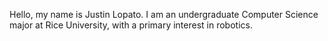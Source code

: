 Hello, my name is Justin Lopato. I am an undergraduate Computer Science major at Rice University, with a primary interest in robotics.
